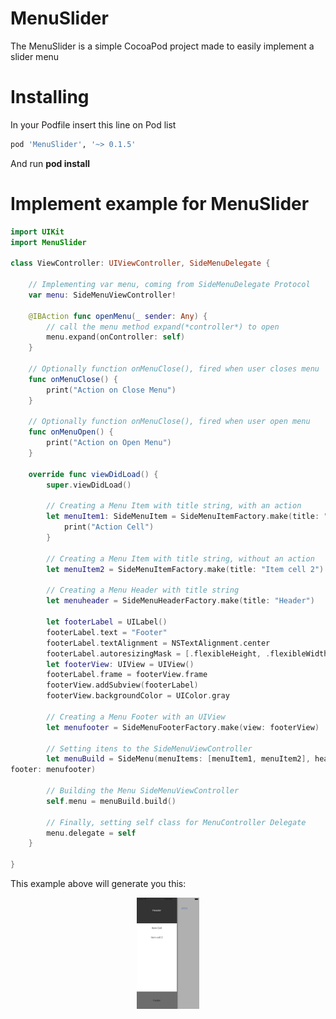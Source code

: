 # MenuSlider

The MenuSlider is a simple CocoaPod project made to easily implement a slider menu

# Installing

In your Podfile insert this line on Pod list

```ruby
pod 'MenuSlider', '~> 0.1.5'
```
And run <b> pod install </b>

# Implement example for MenuSlider

```swift
import UIKit
import MenuSlider

class ViewController: UIViewController, SideMenuDelegate {

	// Implementing var menu, coming from SideMenuDelegate Protocol
	var menu: SideMenuViewController!

	@IBAction func openMenu(_ sender: Any) {
		// call the menu method expand(*controller*) to open
		menu.expand(onController: self)
	}

	// Optionally function onMenuClose(), fired when user closes menu
	func onMenuClose() {
		print("Action on Close Menu")
	}

	// Optionally function onMenuClose(), fired when user open menu
	func onMenuOpen() {
		print("Action on Open Menu")
	}

	override func viewDidLoad() {
		super.viewDidLoad()

		// Creating a Menu Item with title string, with an action
		let menuItem1: SideMenuItem = SideMenuItemFactory.make(title: "Item Cell") {
			print("Action Cell")
		}

		// Creating a Menu Item with title string, without an action
		let menuItem2 = SideMenuItemFactory.make(title: "Item cell 2") {}

		// Creating a Menu Header with title string
		let menuheader = SideMenuHeaderFactory.make(title: "Header")

		let footerLabel = UILabel()
		footerLabel.text = "Footer"
		footerLabel.textAlignment = NSTextAlignment.center
		footerLabel.autoresizingMask = [.flexibleHeight, .flexibleWidth]
		let footerView: UIView = UIView()
		footerLabel.frame = footerView.frame
		footerView.addSubview(footerLabel)
		footerView.backgroundColor = UIColor.gray
		
		// Creating a Menu Footer with an UIView
		let menufooter = SideMenuFooterFactory.make(view: footerView)
		
		// Setting itens to the SideMenuViewController
		let menuBuild = SideMenu(menuItems: [menuItem1, menuItem2], header: menuheader, 
footer: menufooter)
		
		// Building the Menu SideMenuViewController
		self.menu = menuBuild.build()
		
		// Finally, setting self class for MenuController Delegate
		menu.delegate = self
	}

}
```
This example above will generate you this:
<p align="center">
  <img src ="https://github.com/thiagovictorino/MenuSlider/blob/master/example_pic.png?raw=true" style="width:100px;">
</p>
